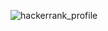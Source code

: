 ![hackerrank_profile](https://github.com/user-attachments/assets/7efe8c9e-0d33-4b8f-94e4-a1f6bc40413e)
